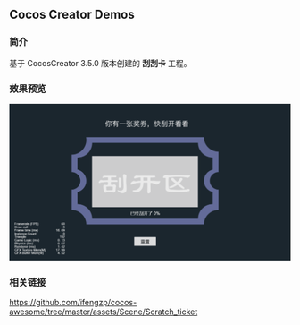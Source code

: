 ## Cocos Creator Demos

### 简介
基于 CocosCreator 3.5.0 版本创建的 **刮刮卡** 工程。

### 效果预览
![image](../../../gif/202201/2022012057.gif)

### 相关链接
https://github.com/ifengzp/cocos-awesome/tree/master/assets/Scene/Scratch_ticket